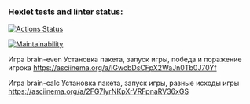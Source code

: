 ### Hexlet tests and linter status:

[![Actions Status](https://github.com/DiMazurenko/frontend-project-lvl1/workflows/hexlet-check/badge.svg)](https://github.com/DiMazurenko/frontend-project-lvl1/actions)

[![Maintainability](https://api.codeclimate.com/v1/badges/e354b83b7d0018666d70/maintainability)](https://codeclimate.com/github/DiMazurenko/frontend-project-lvl1/maintainability)

Игра brain-even
Установка пакета, запуск игры, победа и поражение игрока
https://asciinema.org/a/IGwcbDsCFpX2WaJn0Tb0J70Yf

Игра brain-calc
Установка пакета, запуск игры, разные исходы игры
https://asciinema.org/a/2FG7lyrNKpXrVRFpnaRV36xGS
